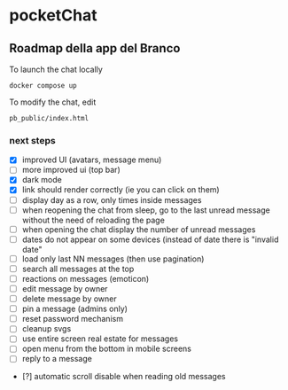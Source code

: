 # pocketChat
## Roadmap della app del Branco

To launch the chat locally

    docker compose up

To modify the chat, edit

    pb_public/index.html

### next steps
- [x] improved UI (avatars, message menu)
- [ ] more improved ui (top bar)
- [x] dark mode
- [x] link should render correctly (ie you can click on them)
- [ ] display day as a row, only times inside messages
- [ ] when reopening the chat from sleep, go to the last unread message without the need of reloading the page
- [ ] when opening the chat display the number of unread messages
- [ ] dates do not appear on some devices (instead of date there is "invalid date"
- [ ] load only last NN messages (then use pagination)
- [ ] search all messages at the top
- [ ] reactions on messages (emoticon)
- [ ] edit message by owner
- [ ] delete message by owner
- [ ] pin a message (admins only)
- [ ] reset password mechanism
- [ ] cleanup svgs
- [ ] use entire screen real estate for messages
- [ ] open menu from the bottom in mobile screens
- [ ] reply to a message
- [?] automatic scroll disable when reading old messages
